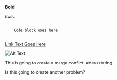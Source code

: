 **Bold**

*Italic*

<pre>
	<code>
	Code block goes here
	</code>	
</pre>

[Link Text Goes Here](http://daringfireball.net/projects/markdown/)

![Alt Text](/screenshot.png)

This is going to create a merge conflict. #devastating

Is this going to create another problem?